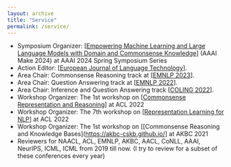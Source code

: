 ```yaml
---
layout: archive
title: "Service"
permalink: /service/
---
```


- Symposium Organizer: [[Empowering Machine Learning and Large Language Models with Domain and Commonsense Knowledge](https://aaai.org/conference/spring-symposia/sss24/)] (AAAI Make 2024) at AAAI 2024 Spring Symposium Series
- Action Editor: [[European Journal of Language Technology](https://www.nejlt.org/">Northern)].
- Area Chair: Commonsense Reasoning track at [[EMNLP 2023](https://2023.emnlp.org/)].
- Area Chair: Question Answering track at [[EMNLP 2022](https://2022.emnlp.org/)].
- Area Chair: Inference and Question Answering track [[COLING 2022](https://coling2022.org/)].
- Workshop Organizer: The 1st workshop on [[Commonsense Representation and Reasoning](https://csrr-workshop.github.io/)] at ACL 2022 
- Workshop Organizer: The 7th workshop on [[Representation Learning for NLP](https://sites.google.com/view/repl4nlp2022/home?authuser=0)] at ACL 2022
- Workshop Organizer: The 1st workshop on [[Commonsense Reasoning and Knowledge Bases](https://akbc-cskb.github.io/] at AKBC 2021 
- Reviewers for NAACL, ACL, EMNLP, AKBC, AACL, CoNLL, AAAI, NeurIPS, ICML, ICML from 2019 till now. (I try to review for a subset of these conferences every year)
